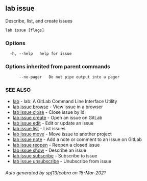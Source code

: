 ## lab issue

Describe, list, and create issues

```
lab issue [flags]
```

### Options

```
  -h, --help   help for issue
```

### Options inherited from parent commands

```
      --no-pager   Do not pipe output into a pager
```

### SEE ALSO

* [lab](index.md)	 - lab: A GitLab Command Line Interface Utility
* [lab issue browse](lab_issue_browse.md)	 - View issue in a browser
* [lab issue close](lab_issue_close.md)	 - Close issue by id
* [lab issue create](lab_issue_create.md)	 - Open an issue on GitLab
* [lab issue edit](lab_issue_edit.md)	 - Edit or update an issue
* [lab issue list](lab_issue_list.md)	 - List issues
* [lab issue move](lab_issue_move.md)	 - Move issue to another project
* [lab issue note](lab_issue_note.md)	 - Add a note or comment to an issue on GitLab
* [lab issue reopen](lab_issue_reopen.md)	 - Reopen a closed issue
* [lab issue show](lab_issue_show.md)	 - Describe an issue
* [lab issue subscribe](lab_issue_subscribe.md)	 - Subscribe to issue
* [lab issue unsubscribe](lab_issue_unsubscribe.md)	 - Unubscribe from issue

###### Auto generated by spf13/cobra on 15-Mar-2021
